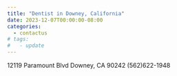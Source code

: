 ```yaml
---
title: "Dentist in Downey, California"
date: 2023-12-07T00:00:00-08:00
categories:
  - contactus
# tags:
#   - update
---
```


12119 Paramount Blvd 
Downey, CA 90242
(562)622-1948